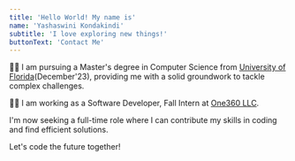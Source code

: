 ```yaml
---
title: 'Hello World! My name is'
name: 'Yashaswini Kondakindi'
subtitle: 'I love exploring new things!'
buttonText: 'Contact Me'
---
```

👩‍🎓 I am pursuing a Master's degree in Computer Science from [University of Florida](https://www.ufl.edu/)(December'23), providing me with a solid groundwork to tackle complex challenges.

👩‍💻 I am working as a Software Developer, Fall Intern at [One360 LLC](https://www.one360.cx/).

I'm now seeking a full-time role where I can contribute my skills in coding and find efficient solutions.

Let's code the future together!

